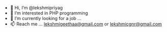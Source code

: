 - 👋 Hi, I’m @lekshmipriyag
- 👀 I’m interested in PHP programming
- 🌱 I’m currently looking for a job ...
- 📫 Reach me ... lekshmigeethaa@gmail.com or lekshmicgnr@gmail.com

<!---
lekshmipriyag/lekshmipriyag is a ✨ special ✨ repository because its `README.md` (this file) appears on your GitHub profile.
You can click the Preview link to take a look at your changes.
--->
